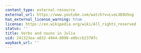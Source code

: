 ```yaml
---
content_type: external-resource
external_url: https://www.youtube.com/watch?v=LvoLXE0U5og
has_external_license_warning: true
license: https://en.wikipedia.org/wiki/All_rights_reserved
status: ''
title: Verbs and nouns in Julia
uid: 241323ea-a032-4944-8098-e0bccb2378fc
wayback_url: ''
---
```

